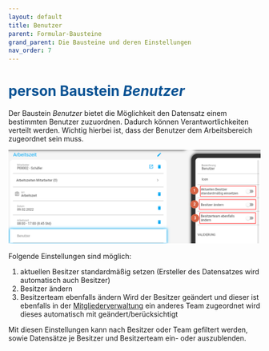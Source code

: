 ```yaml
---
layout: default
title: Benutzer
parent: Formular-Bausteine
grand_parent: Die Bausteine und deren Einstellungen
nav_order: 7
---
```


# <span style="color:#0b5394"><span class="material-icons">person</span> **Baustein *Benutzer***</span>

Der Baustein *Benutzer* bietet die Möglichkeit den Datensatz einem bestimmten Benutzer zuzuordnen. Dadurch können
Verantwortlichkeiten verteilt werden. Wichtig hierbei ist, dass der Benutzer dem Arbeitsbereich zugeordnet sein muss.

![user](\assets\record-spec-settings\2user.png "user")

Folgende Einstellungen sind möglich:

1. aktuellen Besitzer standardmäßig setzen
    (Ersteller des Datensatzes wird automatisch auch Besitzer)
2. Besitzer ändern
3. Besitzerteam ebenfalls ändern
    Wird der Besitzer geändert und dieser ist ebenfalls in der
    [Mitgliederverwaltung](/docs/global-settings-and-functions.html)
    ein anderes Team zugeordnet wird dieses automatisch mit geändert/berücksichtigt

Mit diesen Einstellungen kann nach Besitzer oder Team gefiltert werden, sowie
Datensätze je Besitzer und Besitzerteam ein- oder auszublenden.
